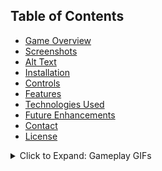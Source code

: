 ## Table of Contents
- [Game Overview](#game-overview)
- [Screenshots](#screenshots)
- [Alt Text](#alt)
- [Installation](#installation)
- [Controls](#controls)
- [Features](#features)
- [Technologies Used](#technologies-used)
- [Future Enhancements](#future-enhancements)
- [Contact](#contact)
- [License](#license)



<details>
<summary>Click to Expand: Gameplay GIFs</summary>
![](https://github.com/Nikewade/RPG-Project/blob/master/GitHubUploads/Movement.gif)
</details>
